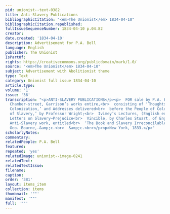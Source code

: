 ```yaml
---
pid: unionist--text-0382
title: Anti-Slavery Publications
bibliographicCitation: "<em>The Unionist</em> 1834-04-10"
bibliographicCitation.republished: 
fullIssueSequenceNumber: 1834-04-10 p.04.82
creator: 
date.created: '1834-04-10'
description: Advertisement for P.A. Bell
language: English
publisher: The Unionist
IsPartOf: 
rights: https://creativecommons.org/publicdomain/mark/1.0/
source: "<em>The Unionist</em> 1834-04-10"
subject: Advertisement with Abolitionist theme
type: Text
category: Unionist full issue 1834-04-10
article.type: 
volume: '1'
issue: '36'
transcription: "<p>ANTI-SLAVERY PUBLICATIONS</p><p>  FOR sale by P.A. BELL, No. 73,
  Chamber-street, Garrison’s works entire,<br>  consisting of ‘Thoughts on African
  Colonization,’ and Addresses delivered<br>  before the People of Color. ‘The Sin
  of Slavery,’ by Professor Wright;<br>  Ivimey’s Lectures, (English edition)—Paxton’s
  Letters on Slavery—Prejudice<br>  Vincible, by Charles Stuart, of England—A scarce
  Anti-Slavery work, entitled<br>  ‘The Book and Slavery Irreconcilable,’ by the Rev.
  Geo. Bourne,—&amp;c.<br>  &amp;c.<br></p><p>New York, 1833.</p>"
scholarlyNotes: 
commentary: 
relatedPeople: P.A. Bell
featured: 
repeated: 'yes'
relatedImage: unionist--image-0241
relatedText: 
relatedTextIssue: 
filename: 
caption: 
order: '381'
layout: items_item
collection: items
thumbnail: '""'
manifest: '""'
full: '""'
---
```

